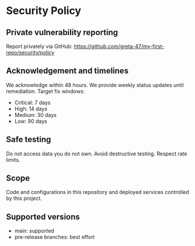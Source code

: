 # Security Policy

## Private vulnerability reporting
Report privately via GitHub: https://github.com/greta-47/my-first-repo/security/policy

## Acknowledgement and timelines
We acknowledge within 48 hours. We provide weekly status updates until remediation.
Target fix windows:
- Critical: 7 days
- High: 14 days
- Medium: 30 days
- Low: 90 days

## Safe testing
Do not access data you do not own. Avoid destructive testing. Respect rate limits.

## Scope
Code and configurations in this repository and deployed services controlled by this project.

## Supported versions
- main: supported
- pre-release branches: best effort

